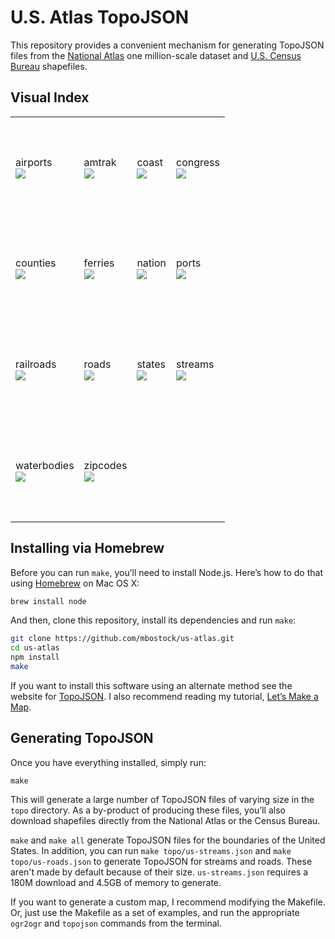 # U.S. Atlas TopoJSON

This repository provides a convenient mechanism for generating TopoJSON files from the [National Atlas](http://nationalatlas.gov/) one million-scale dataset and [U.S. Census Bureau](http://www.census.gov/geo/maps-data/data/tiger-line.html) shapefiles.

## Visual Index

<table>
<tr height="162">
<td>airports<br><a href="https://f.cloud.github.com/assets/230541/522339/2f82b0b6-c024-11e2-81fb-509cbfff1bd8.png"><img src="https://f.cloud.github.com/assets/230541/522353/3e214fc4-c024-11e2-8dbd-0bd0e7169666.png"></a></td>
<td>amtrak<br><a href="https://f.cloud.github.com/assets/230541/522340/2f966d72-c024-11e2-8fbf-7f20cb6ff983.png"><img src="https://f.cloud.github.com/assets/230541/522354/3e1fcc4e-c024-11e2-81b3-0d7aaae7660b.png"></a></td>
<td>coast<br><a href="https://f.cloud.github.com/assets/230541/522341/2faab084-c024-11e2-9ee3-8e9449e8ffda.png"><img src="https://f.cloud.github.com/assets/230541/522352/3e1f4224-c024-11e2-8a39-94a103196358.png"></a></td>
<td>congress<br><a href="https://f.cloud.github.com/assets/230541/522393/db95f2d2-c029-11e2-88e8-713345e1693d.png"><img src="https://f.cloud.github.com/assets/230541/522392/db84d61e-c029-11e2-9aa3-451ec17f5e92.png"></a></td>
</tr>
<tr height="162">
<td>counties<br><a href="https://f.cloud.github.com/assets/230541/522342/2fac7d10-c024-11e2-9971-131003e483a5.png"><img src="https://f.cloud.github.com/assets/230541/522357/3e22601c-c024-11e2-9348-c786552f8f6e.png"></a></td>
<td>ferries<br><a href="https://f.cloud.github.com/assets/230541/522343/2fabb434-c024-11e2-93bd-57d9676abaa4.png"><img src="https://f.cloud.github.com/assets/230541/522355/3e21b496-c024-11e2-97fc-4a7431d7223d.png"></a></td>
<td>nation<br><a href="https://f.cloud.github.com/assets/230541/522344/2fab4e9a-c024-11e2-912c-4c092876f150.png"><img src="https://f.cloud.github.com/assets/230541/522356/3e203de6-c024-11e2-83cd-355e3924d4bf.png"></a></td>
<td>ports<br><a href="https://f.cloud.github.com/assets/230541/522345/2fac0de4-c024-11e2-81da-8cc438ca13c2.png"><img src="https://f.cloud.github.com/assets/230541/522359/3e32a97c-c024-11e2-8589-1c2b7a0ae02b.png"></a></td>
</tr>
<tr height="162">
<td>railroads<br><a href="https://f.cloud.github.com/assets/230541/522346/2faeab80-c024-11e2-9b3f-47abb264646b.png"><img src="https://f.cloud.github.com/assets/230541/522360/3e357832-c024-11e2-974e-a2a58108eee0.png"></a></td>
<td>roads<br><a href="https://f.cloud.github.com/assets/230541/522347/2fbe814a-c024-11e2-9d3f-be2d2419cb98.png"><img src="https://f.cloud.github.com/assets/230541/522362/3e349520-c024-11e2-906a-e36d5d5aced1.png"></a></td>
<td>states<br><a href="https://f.cloud.github.com/assets/230541/522348/2fbf8b80-c024-11e2-853a-d01f0705b2dd.png"><img src="https://f.cloud.github.com/assets/230541/522358/3e33b86c-c024-11e2-99fd-fac212d3f701.png"></a></td>
<td>streams<br><a href="https://f.cloud.github.com/assets/230541/522349/2fbe8eb0-c024-11e2-896a-2421f130a161.png"><img src="https://f.cloud.github.com/assets/230541/522363/3e3476ee-c024-11e2-85b9-326f8c590839.png"></a></td>
</tr>
<tr height="162">
<td>waterbodies<br><a href="https://f.cloud.github.com/assets/230541/522350/2fbf9bac-c024-11e2-9976-cebc748ce4dc.png"><img src="https://f.cloud.github.com/assets/230541/522361/3e360018-c024-11e2-9ffa-669673f84139.png"></a></td>
<td>zipcodes<br><a href="https://f.cloud.github.com/assets/230541/522351/2fc1e966-c024-11e2-873d-872814ed0cad.png"><img src="https://f.cloud.github.com/assets/230541/522364/3e4658e6-c024-11e2-82a6-708af316bf84.png"></a></td>
</tr>
</table>

## Installing via Homebrew

Before you can run `make`, you’ll need to install Node.js. Here’s how to do that using [Homebrew](http://mxcl.github.com/homebrew/) on Mac OS X:

```bash
brew install node
```

And then, clone this repository, install its dependencies and run `make`:

```bash
git clone https://github.com/mbostock/us-atlas.git
cd us-atlas
npm install
make
```

If you want to install this software using an alternate method see the website for [TopoJSON](https://github.com/mbostock/topojson). I also recommend reading my tutorial, [Let’s Make a Map](http://bost.ocks.org/mike/map/).

## Generating TopoJSON

Once you have everything installed, simply run:

```
make
```

This will generate a large number of TopoJSON files of varying size in the `topo` directory. As a by-product of producing these files, you’ll also download shapefiles directly from the National Atlas or the Census Bureau.

`make` and `make all` generate TopoJSON files for the boundaries of the United States. In addition, you can run `make topo/us-streams.json` and `make topo/us-roads.json` to generate TopoJSON for streams and roads. These aren't made by default because of their size. `us-streams.json` requires a 180M download and 4.5GB of memory to generate.

If you want to generate a custom map, I recommend modifying the Makefile. Or, just use the Makefile as a set of examples, and run the appropriate `ogr2ogr` and `topojson` commands from the terminal.
